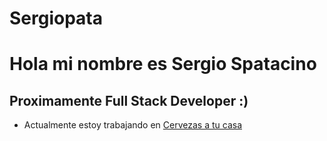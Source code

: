 # Sergiopata

<h1>Hola mi nombre es Sergio Spatacino</h1>
<h2>Proximamente Full Stack Developer :)</h2>
<ul>
<li>
Actualmente estoy trabajando en <a href="https://github.com/Sergiopata/proyectoDelivery">Cervezas a tu casa</a>
</li>
</ul>
